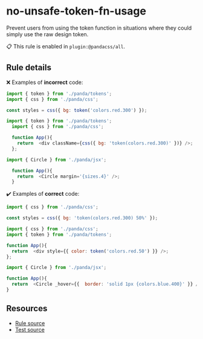 [//]: # (This file is generated by eslint-docgen. Do not edit it directly.)

# no-unsafe-token-fn-usage

Prevent users from using the token function in situations where they could simply use the raw design token.

📋 This rule is enabled in `plugin:@pandacss/all`.

## Rule details

❌ Examples of **incorrect** code:
```js
import { token } from './panda/tokens';
import { css } from './panda/css';

const styles = css({ bg: token('colors.red.300') });

import { token } from './panda/tokens';
  import { css } from './panda/css';

  function App(){
    return  <div className={css({ bg: 'token(colors.red.300)' })} />;
  };

import { Circle } from './panda/jsx';

  function App(){
    return  <Circle margin='{sizes.4}' />;
  }
```

✔️ Examples of **correct** code:
```js
import { css } from './panda/css';

const styles = css({ bg: 'token(colors.red.300) 50%' });

import { css } from './panda/css';
import { token } from './panda/tokens';

function App(){
  return  <div style={{ color: token('colors.red.50') }} />;
};

import { Circle } from './panda/jsx';

function App(){
  return  <Circle _hover={{  border: 'solid 1px {colors.blue.400}' }} />;
}
```

## Resources

* [Rule source](/plugin/src/rules/no-unsafe-token-fn-usage.ts)
* [Test source](/tests/no-unsafe-token-fn-usage.test.ts)
